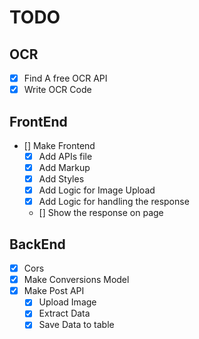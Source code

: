 # TODO

## OCR

- [X] Find A free OCR API
- [X] Write OCR Code

## FrontEnd

- [] Make Frontend
  - [X] Add APIs file
  - [X] Add Markup
  - [X] Add Styles
  - [X] Add Logic for Image Upload
  - [X] Add Logic for handling the response
  - [] Show the response on page

## BackEnd

- [X] Cors
- [X] Make Conversions Model
- [X] Make Post API
  - [X] Upload Image
  - [X] Extract Data
  - [X] Save Data to table
